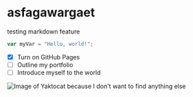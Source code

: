 # asfagawargaet


testing markdown feature

``` javascript
var myVar = "Hello, world!";
```

- [x] Turn on GitHub Pages
- [ ] Outline my portfolio
- [ ] Introduce myself to the world

![Image of Yaktocat because I don't want to find anything else](https://octodex.github.com/images/yaktocat.png)
